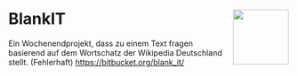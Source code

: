 # BlankIT <img align="right" width="100" height="100" src="https://jhbadge.com/?evt=cgn&year=2016">
Ein Wochenendprojekt, dass zu einem Text fragen basierend auf dem Wortschatz der Wikipedia Deutschland stellt. (Fehlerhaft) https://bitbucket.org/blank_it/

